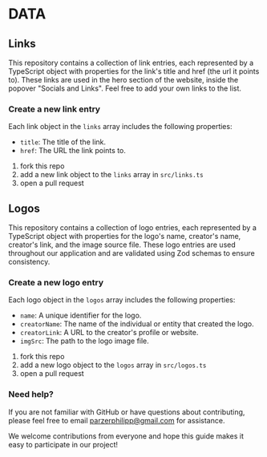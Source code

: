 # DATA

## Links

This repository contains a collection of link entries, each represented by a TypeScript object with properties for the link's title and href (the url it points to). These links are used in the hero section of the website, inside the popover "Socials and Links". Feel free to add your own links to the list.

### Create a new link entry
Each link object in the `links` array includes the following properties:
- `title`: The title of the link.
- `href`: The URL the link points to.

1. fork this repo
2. add a new link object to the `links` array in `src/links.ts`
3. open a pull request


## Logos

This repository contains a collection of logo entries, each represented by a TypeScript object with properties for the logo's name, creator's name, creator's link, and the image source file. These logo entries are used throughout our application and are validated using Zod schemas to ensure consistency.

### Create a new logo entry

Each logo object in the `logos` array includes the following properties:
- `name`: A unique identifier for the logo.
- `creatorName`: The name of the individual or entity that created the logo.
- `creatorLink`: A URL to the creator's profile or website.
- `imgSrc`: The path to the logo image file.

1. fork this repo
2. add a new logo object to the `logos` array in `src/logos.ts`
3. open a pull request

### Need help?
If you are not familiar with GitHub or have questions about contributing, please feel free to email parzerphilipp@gmail.com for assistance.

We welcome contributions from everyone and hope this guide makes it easy to participate in our project!

